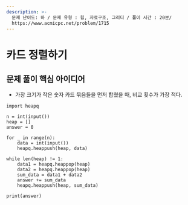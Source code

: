 ```yaml
---
description: >-
  문제 난이도: 하 / 문제 유형 : 힙, 자료구조, 그리디 / 풀이 시간 : 20분/
  https://www.acmicpc.net/problem/1715
---
```


# 카드 정렬하기

## 문제 풀이 핵심 아이디어

* 가장 크기가 작은 숫자 카드 묶음들을 먼저 합쳤을 때, 비교 횟수가 가장 적다.

```text
import heapq

n = int(input())
heap = []
answer = 0

for _ in range(n):
    data = int(input())
    heapq.heappush(heap, data)

while len(heap) != 1:
    data1 = heapq.heappop(heap)
    data2 = heapq.heappop(heap)
    sum_data = data1 + data2
    answer += sum_data
    heapq.heappush(heap, sum_data)

print(answer)
```



